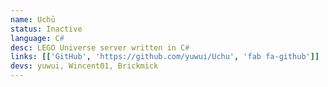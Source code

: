 ```yaml
---
name: Uchū
status: Inactive
language: C#
desc: LEGO Universe server written in C#
links: [['GitHub', 'https://github.com/yuwui/Uchu', 'fab fa-github']]
devs: yuwui, Wincent01, Brickmick
---
```

